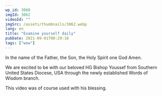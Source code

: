 ```yaml
---
wp_id: 3060
imgId: 3062
videoId: ""
imgSrc: /assets/thumbnails/3062.webp
lang: en
title: "Examine yourself daily"
pubDate: 2021-09-01T00:29:10
tags: ["wow"]
---
```


<p>In the name of the Father, the Son, the Holy Spirit one God Amen.</p>
<p>We are excited to be with our beloved HG Bishop Youssef from Southern United States Diocese, USA through the newly established Words of Wisdom branch.</p>
<p>This video was of course used with his blessing.</p>
<p>&nbsp;</p>
